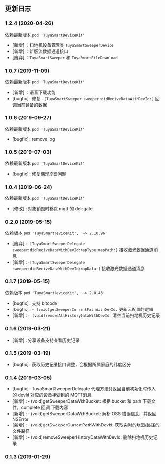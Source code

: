 ## 更新日志

### 1.2.4 (2020-04-26)

依赖最新版本 `pod 'TuyaSmartDeviceKit'`

- [新增] ：扫地机设备管理类 `TuyaSmartSweeperDevice`
- [新增] ：新版流数据通道接口
- [废弃] ：`TuyaSmartSweeper` 和 `TuyaSmartFileDownload`



### 1.0.7 (2019-11-09)

依赖最新版本 `pod 'TuyaSmartDeviceKit'`

- [新增] ：语音下载功能
- [bugfix] : 修复 `-[TuyaSmartSweeper sweeper:didReciveDataWithDevId:]` 回调当前设备的数据 



### 1.0.6 (2019-09-27)

依赖最新版本 `pod 'TuyaSmartDeviceKit'`

- [bugfix] : remove log



### 1.0.5 (2019-07-03)

依赖最新版本 `pod 'TuyaSmartDeviceKit'`

- [bugfix] : 修复偶现崩溃问题



### 1.0.4 (2019-06-24)

依赖最新版本 `pod 'TuyaSmartDeviceKit'`

- [修改] : 对象销毁时移除 mqtt 的 delegate



### 0.2.0 (2019-05-15)

依赖版本 `pod 'TuyaSmartDeviceKit', '~> 2.10.96'`

- [废弃] : `-[TuyaSmartSweeperDelegate sweeper:didReciveDataWithDevId:mapType:mapPath:]` 接收激光数据通道消息
- [新增] : `-[TuyaSmartSweeperDelegate sweeper:didReciveDataWithDevId:mapData:]` 接收激光数据通道消息



### 0.1.7 (2019-05-15)

依赖版本 `pod 'TuyaSmartDeviceKit', '~> 2.8.43'`

- [bugfix] : 支持 bitcode
- [bugfix] : `- (void)getSweeperCurrentPathWithDevId:` 更新云配置的逻辑
- [新增] : `- (void)removeAllHistoryDataWithDevId:` 清空当前扫地机历史记录



### 0.1.6 (2019-03-21)

- [新增] : 分享设备支持查看历史记录



### 0.1.5 (2019-03-19)

- [bugfix] : 获取历史记录接口调整，会根据所属家庭的纬度区分



### 0.1.4 (2019-03-05)

- [bugfix] : TuyaSmartSweeperDelegate 代理方法只返回当前初始化时传入的 devId 对应的设备接受到的 MQTT消息
- [新增] : - (void)getSweeperDataWithBucket: 根据 bucket 和 path 下载文件，complete 回调 下载内容
- [新增] : - (void)getSweeperDataWithBucket: 解析 OSS 错误信息，并返回 NSError
- [新增] : - (void)getSweeperCurrentPathWithDevId: 获取实时的地图/路径的文件路径
- [新增] : - (void)removeSweeperHistoryDataWithDevId: 删除扫地机历史记录



### 0.1.3 (2019-01-29)

